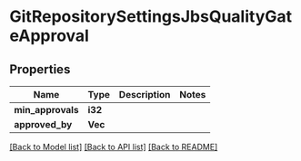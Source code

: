 # GitRepositorySettingsJbsQualityGateApproval

## Properties

Name | Type | Description | Notes
------------ | ------------- | ------------- | -------------
**min_approvals** | **i32** |  | 
**approved_by** | **Vec<String>** |  | 

[[Back to Model list]](../README.md#documentation-for-models) [[Back to API list]](../README.md#documentation-for-api-endpoints) [[Back to README]](../README.md)


